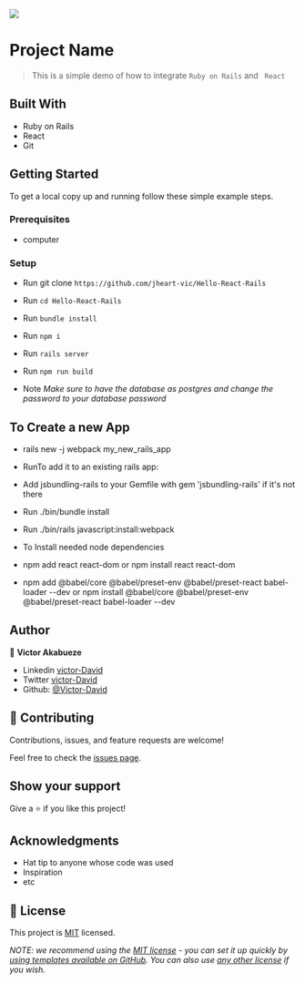 ![](https://img.shields.io/badge/Microverse-blueviolet)

# Project Name

> This is a simple demo of how to integrate `Ruby on Rails` and ` React` 


## Built With

- Ruby on Rails
- React
- Git 


## Getting Started

To get a local copy up and running follow these simple example steps.

### Prerequisites
- computer

### Setup
- Run git clone `https://github.com/jheart-vic/Hello-React-Rails`
- Run `cd Hello-React-Rails`
- Run `bundle install`
- Run `npm i`
- Run `rails server`
- Run `npm run build`

- Note *Make sure to have the database as postgres and change the password to your database password*
## To Create a new App 
- rails new -j webpack my_new_rails_app
- RunTo add it to an existing rails app:

- Add jsbundling-rails to your Gemfile with gem 'jsbundling-rails' if it's not there
- Run ./bin/bundle install
- Run ./bin/rails javascript:install:webpack
- To Install needed node dependencies
- npm add react react-dom or npm install react react-dom 
- npm add @babel/core @babel/preset-env @babel/preset-react babel-loader --dev or npm install  @babel/core @babel/preset-env @babel/preset-react babel-loader --dev 

## Author

👤 **Victor Akabueze**

- Linkedin [victor-David](linkedin.com/in/victor-chiemerie-302a97230)
- Twitter [victor-David](https://twitter.com/Victorjheart)
- Github: [@Victor-David](https://github.com/jheart-vic)


## 🤝 Contributing

Contributions, issues, and feature requests are welcome!

Feel free to check the [issues page](https://github.com/jheart-vic/Hello-React-Rails/issues).

## Show your support

Give a ⭐️ if you like this project!

## Acknowledgments

- Hat tip to anyone whose code was used
- Inspiration
- etc

## 📝 License

This project is [MIT](./LICENSE) licensed.

_NOTE: we recommend using the [MIT license](https://choosealicense.com/licenses/mit/) - you can set it up quickly by [using templates available on GitHub](https://docs.github.com/en/communities/setting-up-your-project-for-healthy-contributions/adding-a-license-to-a-repository). You can also use [any other license](https://choosealicense.com/licenses/) if you wish._
